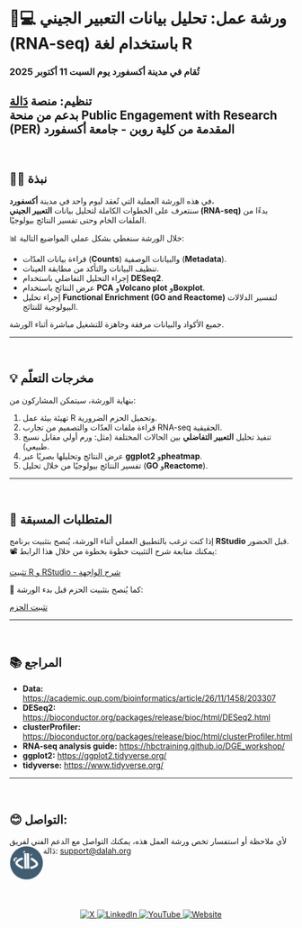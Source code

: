 # 🧬💻 ورشة عمل: تحليل بيانات التعبير الجيني (RNA-seq) باستخدام لغة R  
### تُقام في مدينة **أكسفورد** يوم **السبت 11 أكتوبر 2025**  
تنظيم: منصة [دَالة](https://www.youtube.com/@Dalah-info)  
بدعم من **منحة Public Engagement with Research (PER)** المقدمة من **كلية روبن - جامعة أكسفورد**
---
<br>

## ✍🏻 نبذة  
في هذه الورشة العملية التي تُعقد ليوم واحد في مدينة **أكسفورد**،  
سنتعرف على الخطوات الكاملة لتحليل بيانات **التعبير الجيني (RNA-seq)** بدءًا من الملفات الخام وحتى تفسير النتائج بيولوجيًا.  

📊 خلال الورشة سنغطي بشكل عملي المواضيع التالية:

- قراءة بيانات العدّات (**Counts**) والبيانات الوصفية (**Metadata**).  
- تنظيف البيانات والتأكد من مطابقة العينات.  
- إجراء التحليل التفاضلي باستخدام **DESeq2**.  
- عرض النتائج باستخدام **PCA** و**Volcano plot** و**Boxplot**.  
- إجراء تحليل **Functional Enrichment (GO and Reactome)** لتفسير الدلالات البيولوجية للنتائج.  

جميع الأكواد والبيانات مرفقة وجاهزة للتشغيل مباشرة أثناء الورشة.

---
<br>

## 💡 مخرجات التعلّم  
بنهاية الورشة، سيتمكن المشاركون من:

1. تهيئة بيئة عمل R وتحميل الحزم الضرورية.  
2. قراءة ملفات العدّات والتصميم من تجارب RNA-seq الحقيقية.  
3. تنفيذ تحليل **التعبير التفاضلي** بين الحالات المختلفة (مثل: ورم أولي مقابل نسيج طبيعي).  
4. عرض النتائج وتحليلها بصريًا عبر **ggplot2** و**pheatmap**.  
5. تفسير النتائج بيولوجيًا من خلال تحليل (**GO** و**Reactome**).  

---
<br>

## 🚀 المتطلبات المسبقة  

إذا كنت ترغب بالتطبيق العملي أثناء الورشة، يُنصح بتثبيت برنامج **RStudio** قبل الحضور.  
📽️ يمكنك متابعة شرح التثبيت خطوة بخطوة من خلال هذا الرابط:

[تثبيت R و RStudio - شرح الواجهة](https://www.dalah.info/%D8%AF%D8%B1%D9%88%D8%B3/%D8%B3%D9%84%D8%B3%D8%A9-%D8%AA%D8%B9%D9%84%D9%85-%D9%84%D8%BA%D8%A9-r-%D8%A7%D9%84%D8%A8%D8%B1%D9%85%D8%AC%D9%8A%D8%A9/%D8%A7%D9%84%D8%AF%D8%B1%D8%B3-%D8%A7%D9%84%D8%AB%D8%A7%D9%86%D9%8A-%D8%AA%D8%AB%D8%A8%D9%8A%D8%AA-r-%D9%88-r-studio-%D8%B4%D8%B1%D8%AD-%D9%88%D8%A7%D8%AC%D9%87%D8%A9-rstudio)

🔧 كما يُنصح بتثبيت الحزم قبل بدء الورشة:

[تثبيت الحزم](https://github.com/Dalah-Info/Oxford-Workshop-bulk-RNA-seq-analysis-using-R/blob/main/%D9%85%D8%AA%D8%B7%D9%84%D8%A8%D8%A7%D8%AA-%D9%82%D8%A8%D9%84-%D8%A7%D9%84%D9%88%D8%B1%D8%B4%D8%A9/%D8%AA%D8%AB%D8%A8%D9%8A%D8%AA-%D8%A7%D9%84%D8%AD%D8%B2%D9%85-%D8%A7%D9%84%D9%85%D8%B7%D9%84%D9%88%D8%A8%D8%A9.r)

---
<br>

## 📚 المراجع  
- **Data:** <https://academic.oup.com/bioinformatics/article/26/11/1458/203307>
- **DESeq2:** <https://bioconductor.org/packages/release/bioc/html/DESeq2.html>  
- **clusterProfiler:** <https://bioconductor.org/packages/release/bioc/html/clusterProfiler.html>  
- **RNA-seq analysis guide:** <https://hbctraining.github.io/DGE_workshop/>  
- **ggplot2:** <https://ggplot2.tidyverse.org/>  
- **tidyverse:** <https://www.tidyverse.org/>  

---
<br>

  ## 😊 التواصل:
  لأي ملاحظة أو استفسار تخص ورشة العمل هذه، يمكنك التواصل مع الدعم الفني لفريق دَالة: support@dalah.org
<img src="sc/dallah_logo_circle.png" alt="logo" width="60" align="left" />

<br><br>
<br><br>
<p align="center">
  <a href="https://x.com/Dalah_Info">
    <img src="https://img.shields.io/badge/X-000000?style=flat&logo=x&logoColor=white" alt="X" />
  </a>
  <a href="https://www.linkedin.com/company/dalah/">
    <img src="https://img.shields.io/badge/LinkedIn-0A66C2?style=flat&logo=linkedin&logoColor=white" alt="LinkedIn" />
  </a>
  <a href="https://www.youtube.com/@Dalah-info">
    <img src="https://img.shields.io/badge/YouTube-FF0000?style=flat&logo=youtube&logoColor=white" alt="YouTube" />
  </a>
  <a href="https://www.dalah.info">
    <img src="https://img.shields.io/badge/Website-21759B?style=flat&logo=google-chrome&logoColor=white" alt="Website" />
  </a>
</p>
